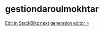 # gestiondaroulmokhtar

[Edit in StackBlitz next generation editor ⚡️](https://stackblitz.com/~/github.com/cthiaw/gestiondaroulmokhtar)